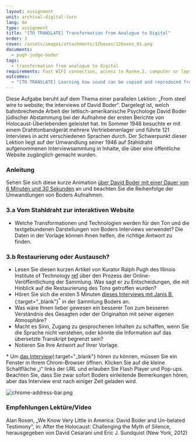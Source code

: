 ```yaml
---
layout: assignment
unit: archival-digital-turn
lang: de
type: assignment
title: "[TO TRANSLATE] Transformation from Analogue to Digital"
order: 3
cover: /assets/images/attachments/12boxes/12boxes_01.png
documents:
  - pugh-judge-boder
tags:
  - transformation from analogue to digital
requirements: Fast WIFI connection, access to Ranke.2, computer or laptop, application on laptop or computer to view video,
outcomes:
  - "[TO TRANSLATE] Learning how sound can be copied and reproduced from an analogue to a digital carrier"
---
```


Diese Aufgabe beruht auf dem Thema einer parallelen Lektion: „From steel wire to website; the interviews of David Boder“. Dargelegt ist, welch bahnbrechende Arbeit der lettisch-amerikanische Psychologe David Boder jüdischer Abstammung bei der Aufnahme der ersten Berichte von Holocaust-Überlebenden geleistet hat. Im Sommer 1946 besuchte er mit einem Drahttonbandgerät mehrere Vertriebenenlager und führte 121 Interviews in acht verschiedenen Sprachen durch. Der Schwerpunkt dieser Lektion liegt auf der Umwandlung seiner 1946 auf Stahldraht aufgenommenen Interviewsammlung in Inhalte, die über eine öffentliche Website zugänglich gemacht wurden.

<!-- more -->

<!-- briefing-student -->

### Anleitung
<!-- section-contents -->

Sehen Sie sich diese kurze Animation [über David Boder mit einer Dauer von 6 Minuten und 30 Sekunden](../boder/#c-clip.de) an und beachten Sie die Reihenfolge der Umwandlungen von Boders Aufnahmen.

<!-- section -->

### 3.a Vom Stahldraht zur interaktiven Website
<!-- section-contents -->

- Welche Transformationen und Technologien werden für den Ton und die textgebundenen Darstellungen von Boders Interviews verwendet? Die Daten in der Vorlage können Ihnen helfen, die richtige Antwort zu finden.

<!-- section -->

### 3.b Restaurierung oder Austausch?
<!-- section-contents -->

- Lesen Sie diesen kurzen Artikel von Kurator Ralph Pugh des Illinois Institute of Technology [ref](pugh-judge-boder) über den Prozess der Online-Veröffentlichung der Sammlung. Was sagt er zu Entscheidungen, die mit Hinblick auf die Restaurierung des Tons getroffen wurden?
- Hören Sie sich die ersten 5 Minuten [dieses Interviews mit Janis B.](http://voices.iit.edu/audio.php?doc=bJanis){:target="_blank"}<sup>*</sup> in der Sammlung Boders an.
- Was wäre Ihnen lieber gewesen  ein besserer Ton zum besseren Verständnis des Gesagten oder der Originalton mit seiner eigenen Atmosphäre?
- Macht es Sinn, Zugang zu gesprochenen Inhalten zu schaffen, wenn Sie die Sprache nicht verstehen, oder könnte die Information auf das übersetzte Transkript begrenzt sein?
- Notieren Sie Ihre Antwort auf Ihrer Vorlage.

\* Um [das Interview](http://voices.iit.edu/audio.php?doc=bJanis){:target="_blank"} hören zu können, müssen Sie ein Fenster in Ihrem Chrom-Browser öffnen. Klicken Sie auf die kleine Schaltfläche „i“ links der URL und erlauben Sie Flash Player und Pop-ups. Beachten Sie, dass Sie zwar sofort Boders einleitende Bemerkungen hören, aber das Interview erst nach einiger Zeit geladen wird.

![chrome-address-bar.png](../../../assets/images/chrome-address-bar.png)

<!-- section -->

### Empfehlungen Lektüre/Video
<!-- section-contents -->

Alan Rosen, „We Know Very Little in America: David Boder and Un-belated Testimony“, in: After the Holocaust: Challenging the Myth of Silence, herausgegeben von David Cesarani und Eric J. Sundquist (New York, 2012)

<!-- briefing-teacher -->
